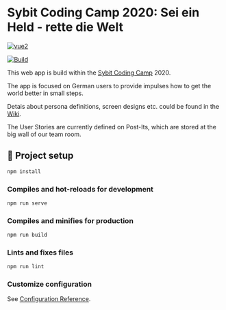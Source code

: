 # Sybit Coding Camp 2020: Sei ein Held - rette die Welt
[![vue2](https://img.shields.io/badge/vue-2.x-brightgreen.svg)](https://vuejs.org/)


[![Build](https://github.com/Sybit-Education/Coding-Camp-2020/workflows/Build+vue/badge.svg)](https://github.com/Sybit-Education/Coding-Camp-2020/actions)


This web app is build within the [Sybit Coding Camp](https://coding-camp.sybit.de) 2020.

The app is focused on German users to provide impulses how to get the world better in small steps.

Detais about persona definitions, screen designs etc. could be found in the [Wiki](https://github.com/Sybit-Education/Coding-Camp-2020/wiki).

The User Stories are currently defined on Post-Its, which are stored at the big wall of our team room.

## 🔧 Project setup

``` sh
npm install
```

### Compiles and hot-reloads for development

``` sh
npm run serve
```

### Compiles and minifies for production

``` sh
npm run build
```

### Lints and fixes files

``` sh
npm run lint
```

### Customize configuration

See [Configuration Reference](https://cli.vuejs.org/config/).
